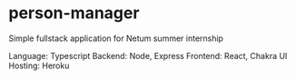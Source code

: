 # person-manager

Simple fullstack application for Netum summer internship

Language: Typescript
Backend: Node, Express
Frontend: React, Chakra UI
Hosting: Heroku
